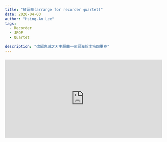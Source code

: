```yaml
---
title: "紅蓮華(arrange for recorder quartet)"
date: 2020-04-03
author: "Hsing-An Lee"
tags: 
  - Recorder
  - JPOP
  - Quartet

description: "改編鬼滅之刃主題曲——紅蓮華給木笛四重奏"
---
```


<div class="youtube-embed" style="max-width:900px; margin: 1.2rem 0;">
  <iframe width="100%" height="250" src="https://www.youtube.com/embed/_9IUzfO2Tac" title="gurenge" frameborder="0" allow="accelerometer; autoplay; clipboard-write; encrypted-media; gyroscope; picture-in-picture" allowfullscreen></iframe>
</div>



